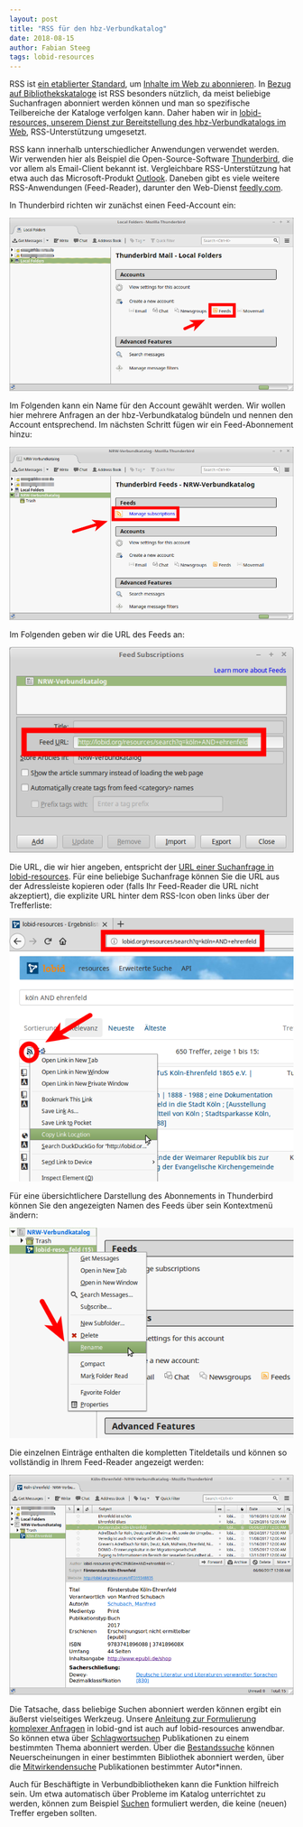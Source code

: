```yaml
---
layout: post
title: "RSS für den hbz-Verbundkatalog"
date: 2018-08-15
author: Fabian Steeg
tags: lobid-resources
---
```


RSS ist [ein etablierter Standard](https://ar.al/2018/06/29/reclaiming-rss/), um [Inhalte im Web zu abonnieren](https://mg.guelker.eu/saverss/). In [Bezug auf Bibliothekskataloge](https://www.hughrundle.net/2018/03/25/watching-the-feeds/) ist RSS besonders nützlich, da meist beliebige Suchanfragen abonniert werden können und man so spezifische Teilbereiche der Kataloge verfolgen kann. Daher haben wir in [lobid-resources, unserem Dienst zur Bereitstellung des hbz-Verbundkatalogs im Web](https://lobid.org/resources), RSS-Unterstützung umgesetzt.

RSS kann innerhalb unterschiedlicher Anwendungen verwendet werden. Wir verwenden hier als Beispiel die Open-Source-Software [Thunderbird](https://www.thunderbird.net), die vor allem als Email-Client bekannt ist. Vergleichbare RSS-Unterstützung hat etwa auch das Microsoft-Produkt [Outlook](https://www.howtogeek.com/164325/how-to-add-rss-feeds-to-outlook-2013/). Daneben gibt es viele weitere RSS-Anwendungen (Feed-Reader), darunter den Web-Dienst [feedly.com](http://feedly.com).

In Thunderbird richten wir zunächst einen Feed-Account ein:

![1](/images/2018-08-15-rss/1-feed-account.png)

Im Folgenden kann ein Name für den Account gewählt werden. Wir wollen hier mehrere Anfragen an der hbz-Verbundkatalog bündeln und nennen den Account entsprechend. Im nächsten Schritt fügen wir ein Feed-Abonnement hinzu:

![2](/images/2018-08-15-rss/2-manage-subscriptions.png)

Im Folgenden geben wir die URL des Feeds an:

![3](/images/2018-08-15-rss/3-add-url.png)

Die URL, die wir hier angeben, entspricht der [URL einer Suchanfrage in lobid-resources](http://lobid.org/resources/search?q=K%C3%B6ln+AND+Ehrenfeld). Für eine beliebige Suchanfrage können Sie die URL aus der Adressleiste kopieren oder (falls Ihr Feed-Reader die URL nicht akzeptiert), die explizite URL hinter dem RSS-Icon oben links über der Trefferliste:

![4](/images/2018-08-15-rss/4-url.png)

Für eine übersichtlichere Darstellung des Abonnements in Thunderbird können Sie den angezeigten Namen des Feeds über sein Kontextmenü ändern:

![5](/images/2018-08-15-rss/5-rename.png)

Die einzelnen Einträge enthalten die kompletten Titeldetails und können so vollständig in Ihrem Feed-Reader angezeigt werden:

![6](/images/2018-08-15-rss/6-details.png)

Die Tatsache, dass beliebige Suchen abonniert werden können ergibt ein äußerst vielseitiges Werkzeug. Unsere [Anleitung zur Formulierung komplexer Anfragen](http://blog.lobid.org/2018/07/06/lobid-gnd-queries.html) in lobid-gnd ist auch auf lobid-resources anwendbar. So können etwa über [Schlagwortsuchen](http://lobid.org/resources/search?subject=https%3A%2F%2Fd-nb.info%2Fgnd%2F4031483-2) Publikationen zu einem bestimmten Thema abonniert werden. Über die [Bestandssuche](http://lobid.org/resources/search?owner=http%3A%2F%2Flobid.org%2Forganisations%2FDE-38) können Neuerscheinungen in einer bestimmten Bibliothek abonniert werden, über die [Mitwirkendensuche](http://lobid.org/resources/search?agent=https%3A%2F%2Fd-nb.info%2Fgnd%2F115370080) Publikationen bestimmter Autor*innen.

Auch für Beschäftigte in Verbundbibliotheken kann die Funktion hilfreich sein. Um etwa automatisch über Probleme im Katalog unterrichtet zu werden, können zum Beispiel [Suchen](http://lobid.org/resources/search?q=NOT+_exists_%3Atitle) formuliert werden, die keine (neuen) Treffer ergeben sollten.